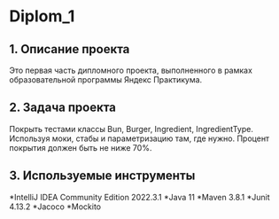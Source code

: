 # Diplom_1
## 1. Описание проекта 
Это первая часть дипломного проекта, выполненного в рамках образовательной программы Яндекс Практикума.
## 2. Задача проекта
Покрыть тестами классы Bun, Burger, Ingredient, IngredientType. Используя моки, стабы и параметризацию там, где нужно.
Процент покрытия должен быть не ниже 70%.
## 3. Используемые инструменты
*IntelliJ IDEA Community Edition 2022.3.1
*Java 11
*Maven 3.8.1
*Junit 4.13.2
*Jacoco
*Mockito

